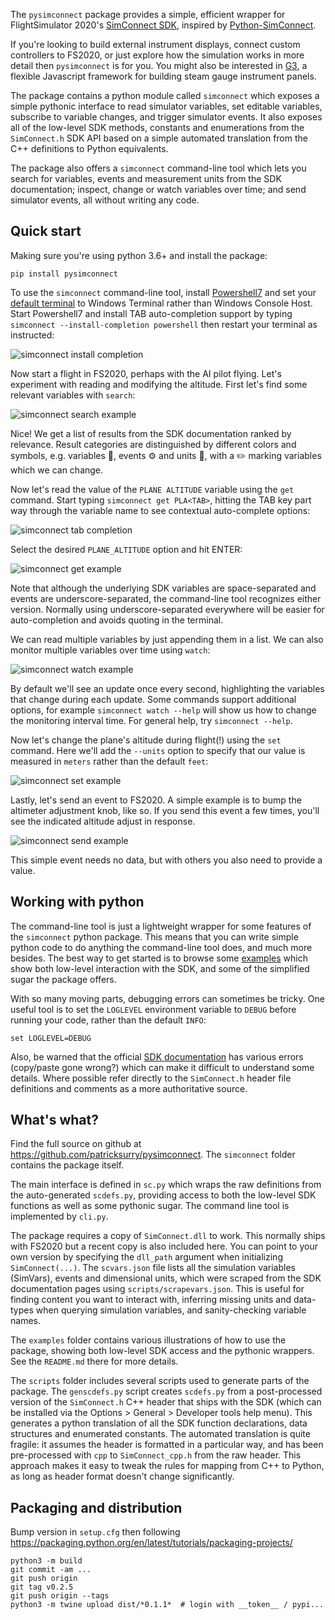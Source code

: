 The `pysimconnect` package provides a simple, efficient wrapper for FlightSimulator 2020's
[SimConnect SDK](https://docs.flightsimulator.com/html/index.htm?#t=Programming_Tools%2FSimConnect%2FSimConnect_SDK.htm),
inspired by [Python-SimConnect](https://github.com/odwdinc/Python-SimConnect).

If you're looking to build external instrument displays,
connect custom controllers to FS2020,
or just explore how the simulation works in more detail
then `pysimconnect` is for you.
You might also be interested in [G3](https://github.com/patricksurry/g3),
a flexible Javascript framework for building steam gauge instrument panels.

The package contains a python module called `simconnect`
which exposes a simple pythonic interface
to read simulator variables,
set editable variables,
subscribe to variable changes,
and trigger simulator events.
It also exposes all of the low-level SDK methods,
constants and enumerations from the `SimConnect.h`
SDK API based on a simple automated translation
from the C++ definitions to Python equivalents.

The package also offers a `simconnect` command-line tool
which lets you search for
variables, events and measurement units from the SDK documentation;
inspect, change or watch variables over time;
and send simulator events,
all without writing any code.


Quick start
---

Making sure you're using python 3.6+ and install the package:

    pip install pysimconnect

To use the `simconnect` command-line tool,
install [Powershell7](https://docs.microsoft.com/en-us/powershell/scripting/install/installing-powershell-on-windows?view=powershell-7.2) and
set your [default terminal](https://devblogs.microsoft.com/commandline/windows-terminal-as-your-default-command-line-experience/)
to Windows Terminal rather than Windows Console Host.
Start Powershell7 and install TAB auto-completion support by typing
`simconnect --install-completion powershell`
then restart your terminal as instructed:

![simconnect install completion](https://raw.githubusercontent.com/patricksurry/pysimconnect/master/doc/sc-install-completion.png)

Now start a flight in FS2020, perhaps with the AI pilot flying.
Let's experiment with reading and modifying the altitude.
First let's find some relevant variables with `search`:

![simconnect search example](https://raw.githubusercontent.com/patricksurry/pysimconnect/master/doc/sc-search.png)

Nice!  We get a list of results from the SDK documentation ranked by relevance.
Result categories are distinguished by different colors and symbols, e.g.
variables 🧭, events ⚙️ and units 📐, with a ✏️ marking variables which we can change.

Now let's read the value of the `PLANE ALTITUDE` variable using the `get` command.
Start typing `simconnect get PLA<TAB>`, hitting the TAB key part way through the variable name
to see contextual auto-complete options:

![simconnect tab completion](https://raw.githubusercontent.com/patricksurry/pysimconnect/master/doc/sc-tab-completion.png)

Select the desired `PLANE_ALTITUDE` option and hit ENTER:

![simconnect get example](https://raw.githubusercontent.com/patricksurry/pysimconnect/master/doc/sc-get.png)

Note that although the underlying SDK variables are space-separated
and events are underscore-separated,
the command-line tool recognizes either version.
Normally using underscore-separated everywhere will be easier for auto-completion
and avoids quoting in the terminal.

We can read multiple variables by just appending them in a list.
We can also monitor multiple variables over time using `watch`:

![simconnect watch example](https://raw.githubusercontent.com/patricksurry/pysimconnect/master/doc/sc-watch.png)

By default we'll see an update once every second,
highlighting the variables that change during each update.
Some commands support additional options,
for example `simconnect watch --help` will show us how to change the
monitoring interval time.
For general help, try `simconnect --help`.

Now let's change the plane's altitude during flight(!) using the `set` command.
Here we'll add the `--units` option to specify that our value is measured in `meters` rather
than the default `feet`:

![simconnect set example](https://raw.githubusercontent.com/patricksurry/pysimconnect/master/doc/sc-set.png)

Lastly, let's send an event to FS2020.
A simple example is to bump the altimeter adjustment knob, like so.
If you send this event a few times, you'll see the indicated altitude adjust in response.

![simconnect send example](https://raw.githubusercontent.com/patricksurry/pysimconnect/master/doc/sc-send.png)

This simple event needs no data, but with others you also need to provide a value.


Working with python
---

The command-line tool is just a lightweight
wrapper for some features of the `simconnect` python package.
This means that you can write simple python code to do anything
the command-line tool does, and much more besides.
The best way to get started is to browse some [examples](examples/README.md)
which show both low-level interaction with the SDK,
and some of the simplified sugar the package offers.


With so many moving parts, debugging errors can sometimes be tricky.
One useful tool is to set the `LOGLEVEL` environment variable
to `DEBUG` before running your code, rather than the default `INFO`:

    set LOGLEVEL=DEBUG

Also, be warned that the official
[SDK documentation](https://docs.flightsimulator.com/html/index.htm?#t=Programming_Tools%2FSimConnect%2FSimConnect_SDK.htm_)
has various errors (copy/paste gone wrong?)
which can make it difficult to understand some details.
Where possible refer directly to the `SimConnect.h`
header file definitions and comments
as a more authoritative source.


What's what?
---

Find the full source on github at https://github.com/patricksurry/pysimconnect.
The `simconnect` folder contains the package itself.

The main interface is defined in `sc.py` which wraps the raw
definitions from the auto-generated `scdefs.py`,
providing access to both the low-level
SDK functions as well as some pythonic sugar.
The command line tool is implemented by `cli.py`.

The package requires a copy of `SimConnect.dll` to work.
This normally ships with FS2020 but a recent copy is also included here.
You can point to your own version by specifying the `dll_path` argument
when initializing `SimConnect(...)`.
The `scvars.json` file lists all the simulation variables (SimVars),
events and dimensional units, which were scraped from the SDK documentation pages
using `scripts/scrapevars.json`.  This is useful for finding content
you want to interact with, inferring missing units and data-types
when querying simulation variables, and sanity-checking variable names.

The `examples` folder contains various illustrations of how to use
the package, showing both low-level SDK access and the pythonic wrappers.
See the `README.md` there for more details.

The `scripts` folder includes several scripts used to generate
parts of the package.
The `genscdefs.py` script creates `scdefs.py` from a post-processed
version of the `SimConnect.h` C++ header that ships with the SDK
(which can be installed via the Options > General > Developer tools help menu).
This generates a python translation of all the SDK function declarations, data structures
and enumerated constants.  The automated translation is quite fragile:
it assumes the header is formatted in a particular way, and has been
pre-processed with `cpp` to `SimConnect_cpp.h` from the raw header.
This approach makes it easy to tweak the rules for mapping from C++
to Python, as long as header format doesn't change significantly.



Packaging and distribution
---

Bump version in `setup.cfg` then following https://packaging.python.org/en/latest/tutorials/packaging-projects/

    python3 -m build
    git commit -am ...
    git push origin
    git tag v0.2.5
    git push origin --tags
    python3 -m twine upload dist/*0.1.1*  # login with __token__ / pypi...

